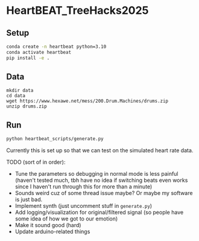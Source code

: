 # HeartBEAT_TreeHacks2025

## Setup
```bash
conda create -n heartbeat python=3.10
conda activate heartbeat
pip install -e .
```

## Data
```
mkdir data
cd data
wget https://www.hexawe.net/mess/200.Drum.Machines/drums.zip
unzip drums.zip
```

## Run

```bash
python heartbeat_scripts/generate.py
```

Currently this is set up so that we can test on the simulated heart rate data.

TODO (sort of in order):
* Tune the parameters so debugging in normal mode is less painful (haven't tested much, tbh have no idea if switching beats even works since I haven't run through this for more than a minute)
* Sounds weird cuz of some thread issue maybe? Or maybe my software is just bad.
* Implement synth (just uncomment stuff in `generate.py`)
* Add logging/visualization for original/filtered signal (so people have some idea of how we got to our emotion)
* Make it sound good (hard)
* Update arduino-related things